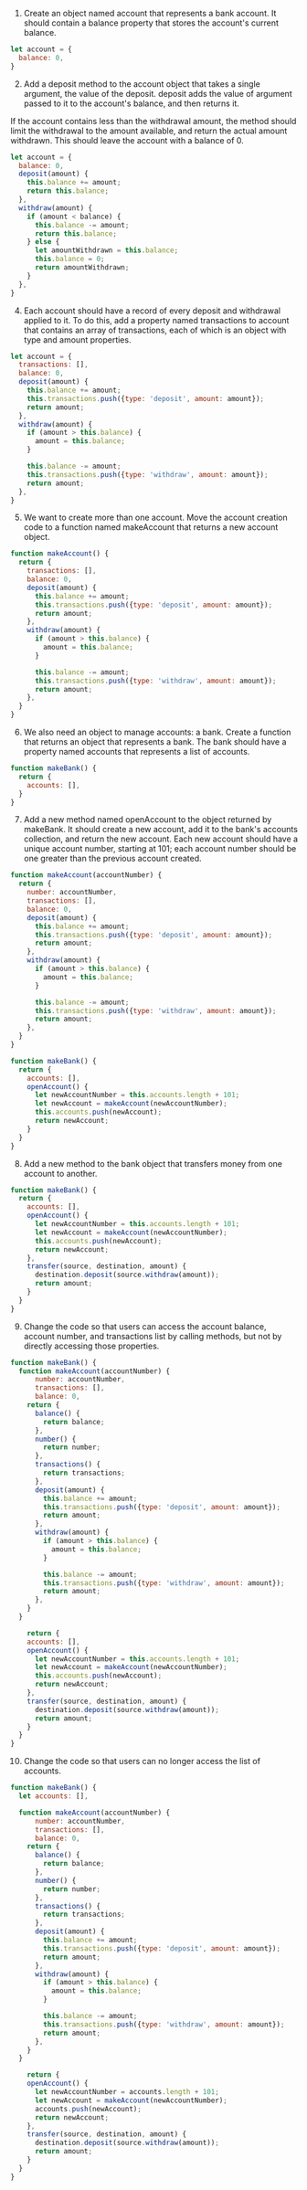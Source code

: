 1. Create an object named account that represents a bank account. It should contain a balance property that stores the account's current balance.

```JavaScript
let account = {
  balance: 0,
}
```

2. Add a deposit method to the account object that takes a single argument, the value of the deposit. deposit adds the value of argument passed to it to the account's balance, and then returns it.

If the account contains less than the withdrawal amount, the method should limit the withdrawal to the amount available, and return the actual amount withdrawn. This should leave the account with a balance of 0.

```JavaScript
let account = {
  balance: 0,
  deposit(amount) {
    this.balance += amount;
    return this.balance;
  },
  withdraw(amount) {
    if (amount < balance) {
      this.balance -= amount;
      return this.balance;
    } else {
      let amountWithdrawn = this.balance;
      this.balance = 0;
      return amountWithdrawn;
    }
  },
}
```

4. Each account should have a record of every deposit and withdrawal applied to it. To do this, add a property named transactions to account that contains an array of transactions, each of which is an object with type and amount properties.

```JavaScript
let account = {
  transactions: [],
  balance: 0,
  deposit(amount) {
    this.balance += amount;
    this.transactions.push({type: 'deposit', amount: amount});
    return amount;
  },
  withdraw(amount) {
    if (amount > this.balance) {
      amount = this.balance;
    }

    this.balance -= amount;
    this.transactions.push({type: 'withdraw', amount: amount});
    return amount;
  },
}
```

5. We want to create more than one account. Move the account creation code to a function named makeAccount that returns a new account object.

```JavaScript
function makeAccount() {
  return {
    transactions: [],
    balance: 0,
    deposit(amount) {
      this.balance += amount;
      this.transactions.push({type: 'deposit', amount: amount});
      return amount;
    },
    withdraw(amount) {
      if (amount > this.balance) {
        amount = this.balance;
      }

      this.balance -= amount;
      this.transactions.push({type: 'withdraw', amount: amount});
      return amount;
    },
  }
}
```

6. We also need an object to manage accounts: a bank. Create a function that returns an object that represents a bank. The bank should have a property named accounts that represents a list of accounts.
```JavaScript
function makeBank() {
  return {
    accounts: [],
  }
}
```

7. Add a new method named openAccount to the object returned by makeBank. It should create a new account, add it to the bank's accounts collection, and return the new account. Each new account should have a unique account number, starting at 101; each account number should be one greater than the previous account created.

```JavaScript
function makeAccount(accountNumber) {
  return {
    number: accountNumber,
    transactions: [],
    balance: 0,
    deposit(amount) {
      this.balance += amount;
      this.transactions.push({type: 'deposit', amount: amount});
      return amount;
    },
    withdraw(amount) {
      if (amount > this.balance) {
        amount = this.balance;
      }

      this.balance -= amount;
      this.transactions.push({type: 'withdraw', amount: amount});
      return amount;
    },
  }
}

function makeBank() {
  return {
    accounts: [],
    openAccount() {
      let newAccountNumber = this.accounts.length + 101;
      let newAccount = makeAccount(newAccountNumber);
      this.accounts.push(newAccount);
      return newAccount;
    }
  }
}
```

8. Add a new method to the bank object that transfers money from one account to another.


```JavaScript
function makeBank() {
  return {
    accounts: [],
    openAccount() {
      let newAccountNumber = this.accounts.length + 101;
      let newAccount = makeAccount(newAccountNumber);
      this.accounts.push(newAccount);
      return newAccount;
    },
    transfer(source, destination, amount) {
      destination.deposit(source.withdraw(amount));
      return amount;
    }
  }
}
```

9. Change the code so that users can access the account balance, account number, and transactions list by calling methods, but not by directly accessing those properties.

```JavaScript
function makeBank() {
  function makeAccount(accountNumber) {
      number: accountNumber,
      transactions: [],
      balance: 0,
    return {
      balance() {
        return balance;
      },
      number() {
        return number;
      },
      transactions() {
        return transactions;
      },
      deposit(amount) {
        this.balance += amount;
        this.transactions.push({type: 'deposit', amount: amount});
        return amount;
      },
      withdraw(amount) {
        if (amount > this.balance) {
          amount = this.balance;
        }

        this.balance -= amount;
        this.transactions.push({type: 'withdraw', amount: amount});
        return amount;
      },
    }
  }

    return {
    accounts: [],
    openAccount() {
      let newAccountNumber = this.accounts.length + 101;
      let newAccount = makeAccount(newAccountNumber);
      this.accounts.push(newAccount);
      return newAccount;
    },
    transfer(source, destination, amount) {
      destination.deposit(source.withdraw(amount));
      return amount;
    }
  }
}
```

10. Change the code so that users can no longer access the list of accounts.
```JavaScript
function makeBank() {
  let accounts: [],

  function makeAccount(accountNumber) {
      number: accountNumber,
      transactions: [],
      balance: 0,
    return {
      balance() {
        return balance;
      },
      number() {
        return number;
      },
      transactions() {
        return transactions;
      },
      deposit(amount) {
        this.balance += amount;
        this.transactions.push({type: 'deposit', amount: amount});
        return amount;
      },
      withdraw(amount) {
        if (amount > this.balance) {
          amount = this.balance;
        }

        this.balance -= amount;
        this.transactions.push({type: 'withdraw', amount: amount});
        return amount;
      },
    }
  }

    return {
    openAccount() {
      let newAccountNumber = accounts.length + 101;
      let newAccount = makeAccount(newAccountNumber);
      accounts.push(newAccount);
      return newAccount;
    },
    transfer(source, destination, amount) {
      destination.deposit(source.withdraw(amount));
      return amount;
    }
  }
}
```


